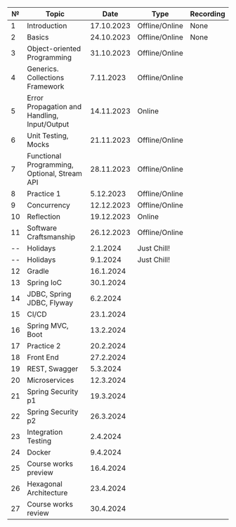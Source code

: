 | №  | Topic                                        | Date       | Type           | Recording |
|----|----------------------------------------------|------------|----------------|-----------|
| 1  | Introduction                                 | 17.10.2023 | Offline/Online | None      |
| 2  | Basics                                       | 24.10.2023 | Offline/Online | None      |
| 3  | Object-oriented Programming                  | 31.10.2023 | Offline/Online |           |
| 4  | Generics. Collections Framework              | 7.11.2023  | Offline/Online |           |
| 5  | Error Propagation and Handling, Input/Output | 14.11.2023 | Online         |           |
| 6  | Unit Testing, Mocks                          | 21.11.2023 | Offline/Online |           |
| 7  | Functional Programming, Optional, Stream API | 28.11.2023 | Offline/Online |           |
| 8  | Practice 1                                   | 5.12.2023  | Offline/Online |           |
| 9  | Concurrency                                  | 12.12.2023 | Offline/Online |           |
| 10 | Reflection                                   | 19.12.2023 | Online         |           |
| 11 | Software Craftsmanship                       | 26.12.2023 | Offline/Online |           |
| -- | Holidays                                     | 2.1.2024   | Just Chill!    |           |
| -- | Holidays                                     | 9.1.2024   | Just Chill!    |           |
| 12 | Gradle                                       | 16.1.2024  |                |           |
| 13 | Spring IoC                                   | 30.1.2024  |                |           |
| 14 | JDBC, Spring JDBC, Flyway                    | 6.2.2024   |                |           |
| 15 | CI/CD                                        | 23.1.2024  |                |           |
| 16 | Spring MVC, Boot                             | 13.2.2024  |                |           |
| 17 | Practice 2                                   | 20.2.2024  |                |           |
| 18 | Front End                                    | 27.2.2024  |                |           |
| 19 | REST, Swagger                                | 5.3.2024   |                |           |
| 20 | Microservices                                | 12.3.2024  |                |           |
| 21 | Spring Security p1                           | 19.3.2024  |                |           |
| 22 | Spring Security p2                           | 26.3.2024  |                |           |
| 23 | Integration Testing                          | 2.4.2024   |                |           |
| 24 | Docker                                       | 9.4.2024   |                |           |
| 25 | Course works preview                         | 16.4.2024  |                |           |
| 26 | Hexagonal Architecture                       | 23.4.2024  |                |           |
| 27 | Course works review                          | 30.4.2024  |                |           |
